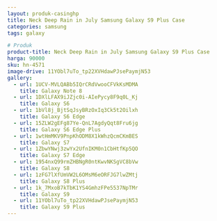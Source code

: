 ```yaml
---
layout: produk-casinghp
title: Neck Deep Rain in July Samsung Galaxy S9 Plus Case
categories: samsung
tags: galaxy

# Produk
product-title: Neck Deep Rain in July Samsung Galaxy S9 Plus Case
harga: 90000
sku: hn-4571
image-drive: 11YObl7uTo_tp22XVHdawPJsePaymjN53
gallery:
  - url: 1UCV-MVLQABb5IQrCRdVwooCFVkKsMDMA
    title: Galaxy Note 8
  - url: 1DXlLFAX9iJZjc0i-AIePycy8F9q0L_Kj
    title: Galaxy S6
  - url: 1bVl8j_BjtSqJsyBRzOxIq3Ck5t2Oilxh
    title: Galaxy S6 Edge
  - url: 15ZLW2gEFg87Ye-QnL7AgdyQqt8Fru6jg
    title: Galaxy S6 Edge Plus
  - url: 1wtHmMKV9PnpKhODM8X1kWhzQcmCKmBES
    title: Galaxy S7
  - url: 1ZbwYNwj3zwYx2UfnIKM0n1CbHtfKp5QO
    title: Galaxy S7 Edge
  - url: 1954nxQ99rmZHBNgR0ntKwvNKSgVC8bVw
    title: Galaxy S8
  - url: 1zFG7lXfUmVW2L6OMsM6eORFJG7lwZMtj
    title: Galaxy S8 Plus
  - url: 1k_7MxoB7kTbK1YS4GmhzFPe5537NpTMr
    title: Galaxy S9
  - url: 11YObl7uTo_tp22XVHdawPJsePaymjN53
    title: Galaxy S9 Plus
---
```

